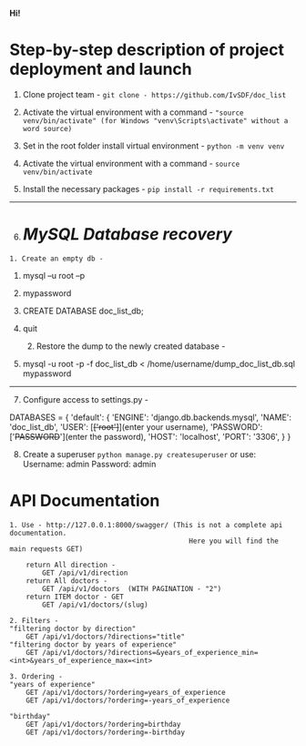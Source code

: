 **Hi!**


# **Step-by-step description of project deployment and launch**

   1. Clone project team -
`git clone - https://github.com/IvSDF/doc_list`

   2. Activate the virtual environment with a command -
`"source venv/bin/activate" (for Windows "venv\Scripts\activate" without a word source)`

   3. Set in the root folder install virtual environment -
`python -m venv venv`

   4. Activate the virtual environment with a command - 
`source venv/bin/activate`

   5. Install the necessary packages -
`pip install -r requirements.txt`

_______________________________________________________________________________
   6. # **_MySQL Database recovery_**

    1. Create an empty db -

1. mysql –u root –p
2. mypassword
3. CREATE DATABASE doc_list_db;
4. quit



    2. Restore the dump to the newly created database - 

1. mysql -u root -p -f doc_list_db < /home/username/dump_doc_list_db.sql
   mypassword
_________________________________________________________________________________

   7. Configure access to settings.py - 

DATABASES = {
    'default': {
        'ENGINE': 'django.db.backends.mysql',
        'NAME': 'doc_list_db',
        'USER': [~~['root']~~](enter your username),
        'PASSWORD': ['~~PASSWORD~~'](enter the password),
        'HOST': 'localhost',
        'PORT': '3306',
    }
}

   8. Сreate a superuser
`python manage.py createsuperuser`
or use:
    Username: admin
    Password: admin



# **API Documentation**

    1. Use - http://127.0.0.1:8000/swagger/ (This is not a complete api documentation. 
                                                Here you will find the main requests GET)

        return All direction - 
            GET /api/v1/direction
        return All doctors - 
            GET /api/v1/doctors  (WITH PAGINATION - "2")
        return ITEM doctor - GET 
            GET /api/v1/doctors/(slug) 

    2. Filters - 
    "filtering doctor by direction"
        GET /api/v1/doctors/?directions="title"
    "filtering doctor by years of experience"
        GET /api/v1/doctors/?directions=&years_of_experience_min=<int>&years_of_experience_max=<int>

    3. Ordering - 
    "years of experience"
        GET /api/v1/doctors/?ordering=years_of_experience
        GET /api/v1/doctors/?ordering=-years_of_experience

    "birthday"
        GET /api/v1/doctors/?ordering=birthday
        GET /api/v1/doctors/?ordering=-birthday
